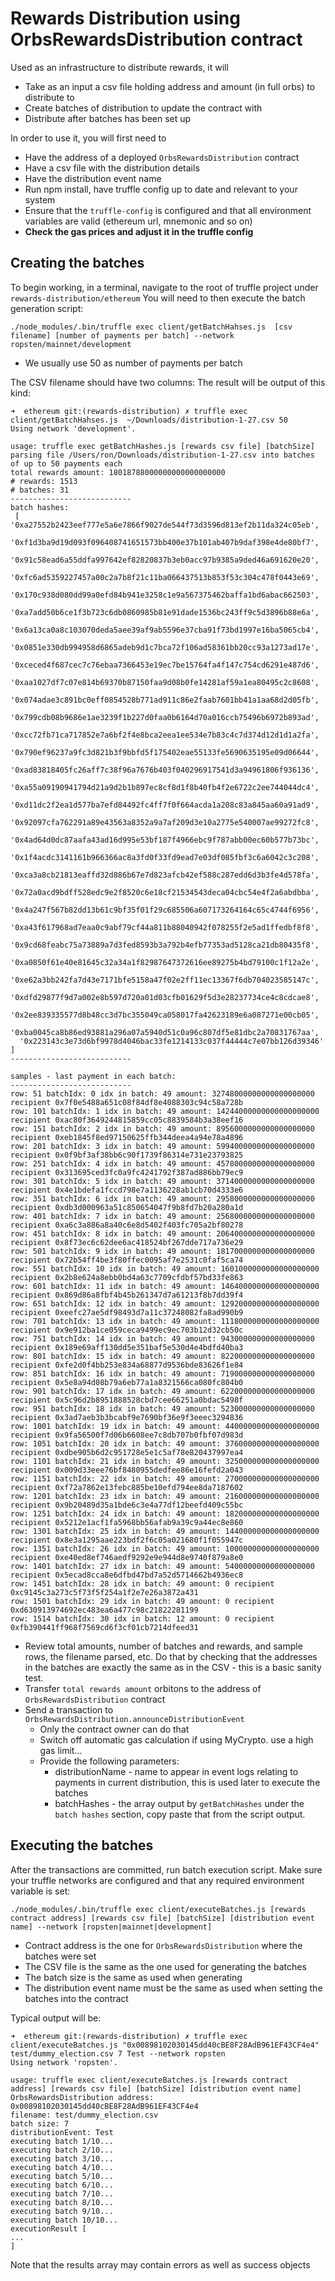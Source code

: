 # Rewards Distribution using OrbsRewardsDistribution contract

Used as an infrastructure to distribute rewards, it will
* Take as an input a csv file holding address and amount (in full orbs) to distribute to
* Create batches of distribution to update the contract with
* Distribute after batches has been set up

In order to use it, you will first need to
* Have the address of a deployed `OrbsRewardsDistribution` contract
* Have a csv file with the distribution details
* Have the distribution event name
* Run npm install, have truffle config up to date and relevant to your system
* Ensure that the `truffle-config` is configured and that all environment variables are valid (ethereum url, mnemonic and so on)
* **Check the gas prices and adjust it in the truffle config**

## Creating the batches
To begin working, in a terminal, navigate to the root of truffle project under `rewards-distribution/ethereum`
You will need to then execute the batch generation script:
```$bash
./node_modules/.bin/truffle exec client/getBatchHahses.js  [csv filename] [number of payments per batch] --network ropsten/mainnet/development
```

* We usually use 50 as number of payments per batch

The CSV filename should have two columns: 
The result will be output of this kind:
```
➜  ethereum git:(rewards-distribution) ✗ truffle exec client/getBatchHahses.js  ~/Downloads/distribution-1-27.csv 50
Using network 'development'.

usage: truffle exec getBatchHashes.js [rewards csv file] [batchSize]
parsing file /Users/ron/Downloads/distribution-1-27.csv into batches of up to 50 payments each
total rewards amount: 18018788000000000000000000
# rewards: 1513
# batches: 31
---------------------------
batch hashes:
 [ '0xa27552b2423eef777e5a6e7866f9027de544f73d3596d813ef2b11da324c05eb',
  '0xf1d3ba9d19d093f096408741651573bb400e37b101ab407b9daf398e4de80bf7',
  '0x91c58ead6a55ddfa997642ef82820837b3eb0acc97b9385a9ded46a691620e20',
  '0xfc6ad5359227457a00c2a7b8f21c11ba066437513b853f53c304c478f0443e69',
  '0x170c938d080dd99a0efd84b941e3258c1e9a567375462baffa1bd6abac662503',
  '0xa7add50b6ce1f3b723c6db0860985b81e91dade1536bc243ff9c5d3896b88e6a',
  '0x6a13ca0a8c103070deda5aee39af9ab5596e37cba91f73bd1997e16ba5065cb4',
  '0x0851e330db994958d6865adeb9d1c7bca72f106ad58361bb20cc93a1273ad17e',
  '0xceced4f687cec7c76ebaa7366453e19ec7be15764fa4f147c754cd6291e487d6',
  '0xaa1027df7c07e814b69370b87150faa9d08b0fe14281af59a1ea80495c2c8608',
  '0x074adae3c891bc0eff0854528b771ad911c86e2faab7601bb41a1aa68d2d05fb',
  '0x799cdb08b9686e1ae3239f1b227d0faa0b6164d70a016ccb75496b6972b893ad',
  '0xcc72fb71ca717852e7a6bf2f4e8bca2eea1ee534e7b83c4c7d374d12d1d1a2fa',
  '0x790ef96237a9fc3d821b3f9bbfd5f175402eae55133fe5690635195e09d06644',
  '0xad83818405fc26aff7c38f96a7676b403f040296917541d3a94961806f936136',
  '0xa55a09190941794d21a9d2b1b897ec8cf8d1f8b40fb4f2e6722c2ee744044dc4',
  '0xd11dc2f2ea1d577ba7efd84492fc4ff7f0f664acda1a208c83a845aa60a91ad9',
  '0x92097cfa762291a89e43563a8352a9a7af209d3e10a2775e540007ae99272fc8',
  '0x4ad64d0dc87aafa43ad16d995e53bf187f4966ebc9f787abb00ec60b577b73bc',
  '0x1f4acdc3141161b966366ac8a3fd0f33fd9ead7e03df085fbf3c6a6042c3c208',
  '0xca3a8cb21813eaffd32d886b67e7d823afcb42ef588c287edd6d3b3fe4d578fa',
  '0x72a0acd9bdff528edc9e2f8520c6e18cf21534543deca04cbc54e4f2a6abdbba',
  '0x4a247f567b82dd13b61c9bf35f01f29c685506a607173264164c65c4744f6956',
  '0xa43f617968ad7eaa0c9abf79cf44a811b88040942f078255f2e5ad1ffedbf8f8',
  '0x9cd68feabc75a73889a7d3fed8593b3a792b4efb77353ad5128ca21db80435f8',
  '0xa0850f61e40e81645c32a34a1f82987647372616ee89275b4bd79100c1f12a2e',
  '0xe62a3bb242fa7d43e7171bfe5158a47f02e2ff11ec13367f6db704023585147c',
  '0xdfd29877f9d7a002e8b597d720a01d03cfb01629f5d3e28237734ce4c8cdcae8',
  '0x2ee839335577d8b48cc3d7bc355049ca058017fa42623189e6a087271e00cb05',
  '0xba0045ca8b86ed93881a296a07a5940d51c0a96c807df5e81dbc2a70831767aa',
  '0x223143c3e73d6bf9978d4046bac33fe1214133c037f44444c7e07bb126d39346' ]
---------------------------

samples - last payment in each batch:
---------------------------
row: 51 batchIdx: 0 idx in batch: 49 amount: 32748000000000000000000 recipient 0x7f0e5488a651c08f84df8e4088303c94c58a728b
row: 101 batchIdx: 1 idx in batch: 49 amount: 14244000000000000000000 recipient 0xac80f3649244815859cc05c8839584b3a38eef16
row: 151 batchIdx: 2 idx in batch: 49 amount: 8956000000000000000000 recipient 0xeb1845f8ed97150625ffb344deea4a94e78a4896
row: 201 batchIdx: 3 idx in batch: 49 amount: 5994000000000000000000 recipient 0x0f9bf3af38bb6c90f1739f86314e731e23793825
row: 251 batchIdx: 4 idx in batch: 49 amount: 4578000000000000000000 recipient 0x313695ced3fc0a9fc4241792f387ad886bb79ec9
row: 301 batchIdx: 5 idx in batch: 49 amount: 3714000000000000000000 recipient 0x4e1bdefa1fccd798e7a1136228ab1cb70d4333e6
row: 351 batchIdx: 6 idx in batch: 49 amount: 2958000000000000000000 recipient 0xdb3d000963a51c850654047f9b8fd7b20a280a1d
row: 401 batchIdx: 7 idx in batch: 49 amount: 2568000000000000000000 recipient 0xa6c3a886a8a40c6e8d5402f403fc705a2bf80278
row: 451 batchIdx: 8 idx in batch: 49 amount: 2064000000000000000000 recipient 0x8f73ec6c62dee6ac418524bf267dde717a736e29
row: 501 batchIdx: 9 idx in batch: 49 amount: 1817000000000000000000 recipient 0x72b54ff4be3f80ffec0095af7e2531c0faf5ca74
row: 551 batchIdx: 10 idx in batch: 49 amount: 1601000000000000000000 recipient 0x2b8e624a8ebb0bd4a63c7709cfdbf57bd33fe863
row: 601 batchIdx: 11 idx in batch: 49 amount: 1464000000000000000000 recipient 0x869d86a8fbf4b45b261347d7a61213f8b7dd39f4
row: 651 batchIdx: 12 idx in batch: 49 amount: 1292000000000000000000 recipient 0xeefc27ae5df98493d7a11c37248082fa8ad990b9
row: 701 batchIdx: 13 idx in batch: 49 amount: 1118000000000000000000 recipient 0x9e912ba1ce059ceca9499ec9ec703b12d32cb50c
row: 751 batchIdx: 14 idx in batch: 49 amount: 943000000000000000000 recipient 0x189e69aff130dd5e351baf5e530d4e4bdfd40ba3
row: 801 batchIdx: 15 idx in batch: 49 amount: 822000000000000000000 recipient 0xfe2d0f4bb253e834a68877d9536bde83626f1e84
row: 851 batchIdx: 16 idx in batch: 49 amount: 719000000000000000000 recipient 0x5e8a94d08b79a6eb77a1a8321566ca080fc804b0
row: 901 batchIdx: 17 idx in batch: 49 amount: 622000000000000000000 recipient 0x5c96d2b8951888528cbd7cee66251a0bdac5498f
row: 951 batchIdx: 18 idx in batch: 49 amount: 523000000000000000000 recipient 0x3ad7aeb3b3bcabf9e7690bf36e9f3eeec3294836
row: 1001 batchIdx: 19 idx in batch: 49 amount: 440000000000000000000 recipient 0x9fa56500f7d06b6608ee7c8db707b0fbf07d983d
row: 1051 batchIdx: 20 idx in batch: 49 amount: 376000000000000000000 recipient 0xdbe905b6d2c951728e5e1c5af78e820437997ea4
row: 1101 batchIdx: 21 idx in batch: 49 amount: 325000000000000000000 recipient 0x009d33eee76bf8480955dedfee86e16fefd2a043
row: 1151 batchIdx: 22 idx in batch: 49 amount: 270000000000000000000 recipient 0xf72a7862e13febc885be10efd794ee8da7187602
row: 1201 batchIdx: 23 idx in batch: 49 amount: 216000000000000000000 recipient 0x9b20489d35a1bde6c3e4a77df12beefd409c55bc
row: 1251 batchIdx: 24 idx in batch: 49 amount: 182000000000000000000 recipient 0x5212e1acf1fa5968bb56afab9a39c9a44ec8e860
row: 1301 batchIdx: 25 idx in batch: 49 amount: 144000000000000000000 recipient 0x8e3a1295aae223bdf2f6c05a021680f1f055947c
row: 1351 batchIdx: 26 idx in batch: 49 amount: 100000000000000000000 recipient 0xe40ed8ef746aedf9292e9e944d8e9740f879a8e0
row: 1401 batchIdx: 27 idx in batch: 49 amount: 54000000000000000000 recipient 0x5ecad8cca8e6dfbd47bd7a52d5714662b4936ec8
row: 1451 batchIdx: 28 idx in batch: 49 amount: 0 recipient 0xc9145c3a273c5f73f5f254a1f2e7e26a3872a431
row: 1501 batchIdx: 29 idx in batch: 49 amount: 0 recipient 0xd630913974692ec483ea6a477c98c21822281199
row: 1514 batchIdx: 30 idx in batch: 12 amount: 0 recipient 0xfb390441ff968f7569cd6f3cf01cb7214dfeed31
```
* Review total amounts, number of batches and rewards, and sample rows, the filename parsed, etc. Do that by checking that the addresses in the batches are exactly the same as in the CSV - this is a basic sanity test.
* Transfer `total rewards amount` orbitons to the address of `OrbsRewardsDistribution` contract
* Send a transaction to `OrbsRewardsDistribution.announceDistributionEvent` 
    * Only the contract owner can do that
    * Switch off automatic gas calculation if using MyCrypto. use a high gas limit...
    * Provide the following parameters:
        * distributionName - name to appear in event logs relating to payments in current distribution, this is used later to execute the batches
        * batchHashes - the array output by `getBatchHashes` under the `batch hashes` section, copy paste that from the script output.

## Executing the batches

After the transactions are committed, run batch execution script. Make sure your truffle networks are configured and that any required environment variable is set:
```$bash
./node_modules/.bin/truffle exec client/executeBatches.js [rewards contract address] [rewards csv file] [batchSize] [distribution event name] --network [ropsten|mainnet|development]
```

* Contract address is the one for `OrbsRewardsDistribution` where the batches were set
* The CSV file is the same as the one used for generating the batches
* The batch size is the same as used when generating
* The distribution event name must be the same as used when setting the batches into the contract

Typical output will be:
```
➜  ethereum git:(rewards-distribution) ✗ truffle exec client/executeBatches.js "0x00898102030145dd40cBE8F28AdB961EF43CF4e4" test/dummy_election.csv 7 Test --network ropsten
Using network 'ropsten'.

usage: truffle exec client/executeBatches.js [rewards contract address] [rewards csv file] [batchSize] [distribution event name]
OrbsRewardsDistribution address: 0x00898102030145dd40cBE8F28AdB961EF43CF4e4
filename: test/dummy_election.csv
batch size: 7
distributionEvent: Test
executing batch 1/10...
executing batch 2/10...
executing batch 3/10...
executing batch 4/10...
executing batch 5/10...
executing batch 6/10...
executing batch 7/10...
executing batch 8/10...
executing batch 9/10...
executing batch 10/10...
executionResult [
...
]
```

Note that the results array may contain errors as well as success objects